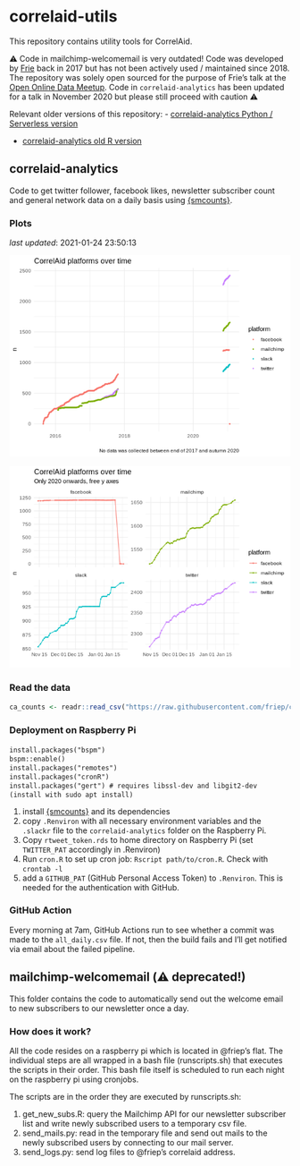 correlaid-utils
================

This repository contains utility tools for CorrelAid.

:warning: Code in mailchimp-welcomemail is very outdated\! Code was
developed by [Frie](https://github.com/friep) back in 2017 but has not
been actively used / maintained since 2018. The repository was solely
open sourced for the purpose of Frie’s talk at the [Open Online Data
Meetup](https://www.eventbrite.com/e/the-lazy-data-scientist-automating-things-feat-r-python-aws-and-a-pi-registration-121498787143).
Code in `correlaid-analytics` has been updated for a talk in November
2020 but please still proceed with caution :warning:

Relevant older versions of this repository: - [correlaid-analytics
Python / Serverless
version](https://github.com/friep/correlaid-utils/releases/tag/serverless-python)
- [correlaid-analytics old R
version](https://github.com/friep/correlaid-utils/releases/tag/rstats-old)

## correlaid-analytics

Code to get twitter follower, facebook likes, newsletter subscriber
count and general network data on a daily basis using
[{smcounts}](https://github.com/friep/smcounts).

### Plots

*last updated*: 2021-01-24
23:50:13

![](README_files/figure-gfm/plot-alltime-1.png)<!-- -->

![](README_files/figure-gfm/plot2020-1.png)<!-- -->

### Read the data

``` r
ca_counts <- readr::read_csv("https://raw.githubusercontent.com/friep/correlaid-utils/main/correlaid-analytics/data/all_daily.csv")
```

### Deployment on Raspberry Pi

    install.packages("bspm")
    bspm::enable()
    install.packages("remotes")
    install.packages("cronR")
    install.packages("gert") # requires libssl-dev and libgit2-dev (install with sudo apt install)

1.  install [{smcounts}](https://github.com/friep/smcounts) and its
    dependencies
2.  copy `.Renviron` with all necessary environment variables and the
    `.slackr` file to the `correlaid-analytics` folder on the Raspberry
    Pi.
3.  Copy `rtweet_token.rds` to home directory on Raspberry Pi (set
    `TWITTER_PAT` accordingly in .Renviron)
4.  Run `cron.R` to set up cron job: `Rscript path/to/cron.R`. Check
    with `crontab -l`
5.  add a `GITHUB_PAT` (GitHub Personal Access Token) to `.Renviron`.
    This is needed for the authentication with GitHub.

### GitHub Action

Every morning at 7am, GitHub Actions run to see whether a commit was
made to the `all_daily.csv` file. If not, then the build fails and I’ll
get notified via email about the failed pipeline.

## mailchimp-welcomemail (:warning: deprecated\!)

This folder contains the code to automatically send out the welcome
email to new subscribers to our newsletter once a day.

### How does it work?

All the code resides on a raspberry pi which is located in @friep’s
flat. The individual steps are all wrapped in a bash file
(runscripts.sh) that executes the scripts in their order. This bash file
itself is scheduled to run each night on the raspberry pi using
cronjobs.

The scripts are in the order they are executed by runscripts.sh:

1.  get\_new\_subs.R: query the Mailchimp API for our newsletter
    subscriber list and write newly subscribed users to a temporary csv
    file.
2.  send\_mails.py: read in the temporary file and send out mails to the
    newly subscribed users by connecting to our mail server.
3.  send\_logs.py: send log files to @friep’s correlaid address.
